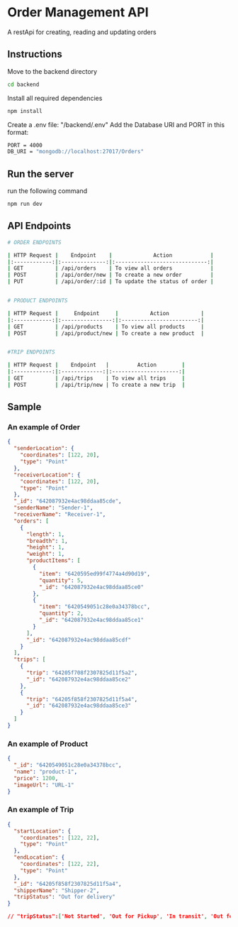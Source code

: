 # Order Management API

A restApi for creating, reading and updating orders

## Instructions

Move to the backend directory

```bash
cd backend
```

Install all required dependencies

```bash
npm install
```

Create a .env file: "/backend/.env"
Add the Database URI and PORT in this format:

```bash
PORT = 4000
DB_URI = "mongodb://localhost:27017/Orders"
```

## Run the server

run the following command

```bash
npm run dev
```

## API Endpoints

```bash
# ORDER ENDPOINTS

| HTTP Request |    Endpoint    |             Action            |
|:------------:|:--------------:|:-----------------------------:|
| GET          | /api/orders    | To view all orders            |
| POST         | /api/order/new | To create a new order         |
| PUT          | /api/order/:id | To update the status of order |


# PRODUCT ENDPOINTS

| HTTP Request |     Endpoint     |          Action          |
|:------------:|:----------------:|:------------------------:|
| GET          | /api/products    | To view all products     |
| POST         | /api/product/new | To create a new product  |


#TRIP ENDPOINTS

| HTTP Request |    Endpoint   |         Action        |
|:------------:|:-------------:|:---------------------:|
| GET          | /api/trips    | To view all trips     |
| POST         | /api/trip/new | To create a new trip  |

```

## Sample

### An example of Order

```json
{
  "senderLocation": {
    "coordinates": [122, 20],
    "type": "Point"
  },
  "receiverLocation": {
    "coordinates": [122, 20],
    "type": "Point"
  },
  "_id": "642087932e4ac98ddaa85cde",
  "senderName": "Sender-1",
  "receiverName": "Receiver-1",
  "orders": [
    {
      "length": 1,
      "breadth": 1,
      "height": 1,
      "weight": 1,
      "productItems": [
        {
          "item": "6420595ed99f4774a4d90d19",
          "quantity": 5,
          "_id": "642087932e4ac98ddaa85ce0"
        },
        {
          "item": "6420549051c28e0a34378bcc",
          "quantity": 2,
          "_id": "642087932e4ac98ddaa85ce1"
        }
      ],
      "_id": "642087932e4ac98ddaa85cdf"
    }
  ],
  "trips": [
    {
      "trip": "64205f708f2307825d11f5a2",
      "_id": "642087932e4ac98ddaa85ce2"
    },
    {
      "trip": "64205f858f2307825d11f5a4",
      "_id": "642087932e4ac98ddaa85ce3"
    }
  ]
}
```

### An example of Product

```json
{
  "_id": "6420549051c28e0a34378bcc",
  "name": "product-1",
  "price": 1200,
  "imageUrl": "URL-1"
}
```

### An example of Trip

```json
{
  "startLocation": {
    "coordinates": [122, 22],
    "type": "Point"
  },
  "endLocation": {
    "coordinates": [122, 22],
    "type": "Point"
  },
  "_id": "64205f858f2307825d11f5a4",
  "shipperName": "Shipper-2",
  "tripStatus": "Out for delivery"
}

// "tripStatus":['Not Started', 'Out for Pickup', 'In transit', 'Out for delivery', 'Delivered']
```
